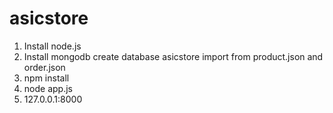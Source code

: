 asicstore
=========
1. Install node.js
2. Install mongodb
   create database asicstore
   import from product.json and order.json
3. npm install
4. node app.js
5. 127.0.0.1:8000

